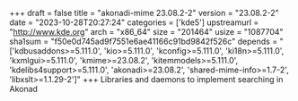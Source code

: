 +++
draft = false
title = "akonadi-mime 23.08.2-2"
version = "23.08.2-2"
date = "2023-10-28T20:27:24"
categories = ['kde5']
upstreamurl = "http://www.kde.org"
arch = "x86_64"
size = "201464"
usize = "1087704"
sha1sum = "f50e0d745ad9f7551e6ae41166c91bd9842f526c"
depends = "['kdbusaddons>=5.111.0', 'kio>=5.111.0', 'kconfig>=5.111.0', 'ki18n>=5.111.0', 'kxmlgui>=5.111.0', 'kmime>=23.08.2', 'kitemmodels>=5.111.0', 'kdelibs4support>=5.111.0', 'akonadi>=23.08.2', 'shared-mime-info>=1.7-2', 'libxslt>=1.1.29-2']"
+++
Libraries and daemons to implement searching in Akonad